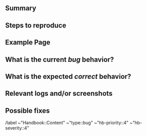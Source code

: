 <!---
Please read this!

Before opening a new issue, make sure to search for keywords in the issues
filtered by the "Handbook::bug" label: https://gitlab.com/gitlab-com/content-sites/handbook/-/issues/?label_name%5B%5D=Handbook%3A%3ABug

and verify the issue you're about to submit isn't a duplicate.

Please do *no* use this for content issues, such as typos.
--->

## Summary

<!-- Summarize the bug encountered concisely. -->

## Steps to reproduce

<!-- Describe how one can reproduce the issue - this is very important. Please use an ordered list. -->

## Example Page

## What is the current *bug* behavior?

<!-- Describe what actually happens. -->

## What is the expected *correct* behavior?

<!-- Describe what you should see instead. -->

## Relevant logs and/or screenshots

<!-- Paste any relevant logs - please use code blocks (```) to format console output, logs, and code
 as it's tough to read otherwise. -->

## Possible fixes

<!-- If you can, link to the line of code that might be responsible for the problem. -->

<!-- Please read the priority and severity guidelines before updating the labels: https://handbook.gitlab.com/handbook/content-websites/#severity -->
/label ~"Handbook::Content" ~"type::bug" ~"hb-priority::4" ~"hb-severity::4"

